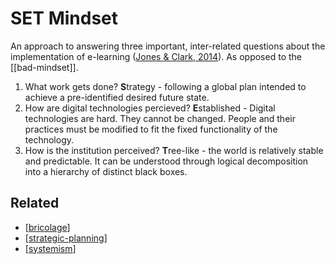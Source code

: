# SET Mindset

An approach to answering three important, inter-related questions about the implementation of e-learning ([Jones & Clark, 2014](https://djon.es/blog/2014/09/21/breaking-bad-to-bridge-the-realityrhetoric-chasm/)). As opposed to the [[bad-mindset]].

1. What work gets done?
   **S**trategy - following a global plan intended to achieve a pre-identified desired future state.
2. How are digital technologies percieved?
   **E**stablished - Digital technologies are hard. They cannot be changed. People and their practices must be modified to fit the fixed functionality of the technology.
3. How is the institution perceived?
   **T**ree-like - the world is relatively stable and predictable. It can be understood through logical decomposition into a hierarchy of distinct black boxes.

## Related

- [[bricolage]]
- [[strategic-planning]]
- [[systemism]]

[//begin]: # "Autogenerated link references for markdown compatibility"
[bricolage]: ../bricolage.md "Bricolage"
[strategic-planning]: strategic-planning.md "Strategic Planning"
[systemism]: ../Research/systemism.md "Systemism"
[//end]: # "Autogenerated link references"